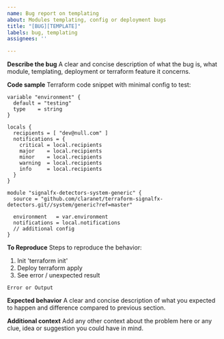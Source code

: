 ```yaml
---
name: Bug report on templating
about: Modules templating, config or deployment bugs
title: "[BUG][TEMPLATE]"
labels: bug, templating
assignees: ''

---
```


**Describe the bug**
A clear and concise description of what the bug is, what module, templating, deployment or terraform feature it concerns.

**Code sample**
Terraform code snippet with minimal config to test:
```hcl
variable "environment" {
  default = "testing"
  type    = string
}

locals {
  recipients = [ "dev@null.com" ]
  notifications = {
    critical = local.recipients
    major    = local.recipients
    minor    = local.recipients
    warning  = local.recipients
    info     = local.recipients
  }
}

module "signalfx-detectors-system-generic" {
  source = "github.com/claranet/terraform-signalfx-detectors.git//system/generic?ref=master"

  environment   = var.environment
  notifications = local.notifications
  // additional config
}
``` 

**To Reproduce**
Steps to reproduce the behavior:
1. Init 'terraform init'
2. Deploy terraform apply
3. See error / unexpected result
```
Error or Output
```

**Expected behavior**
A clear and concise description of what you expected to happen and difference compared to previous section.

**Additional context**
Add any other context about the problem here or any clue, idea or suggestion you could have in mind.
